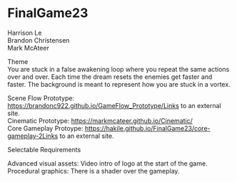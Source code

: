 # FinalGame23
Harrison Le <br>
Brandon Christensen <br>
Mark McAteer <br>

Theme<br>
You are stuck in a false awakening loop where you  repeat the same actions over and over. Each time the dream resets the enemies get faster and faster. The background is meant to represent how you are stuck in a vortex.

Scene Flow Prototype: https://brandonc922.github.io/GameFlow_Prototype/Links to an external site.<br>
Cinematic Prototype: https://markmcateer.github.io/Cinematic/ <br>
Core Gameplay Protoype:  https://hakile.github.io/FinalGame23/core-gameplay-2Links to an external site. <br>

Selectable Requirements <br>

Advanced visual assets: Video intro of logo at the start of the game.
Procedural graphics: There is a shader over the gameplay.
